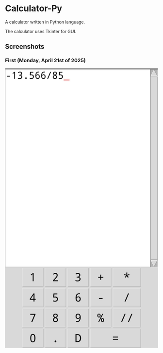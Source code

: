 # Calculator-Py
A calculator written in Python language. 

The calculator uses Tkinter for GUI.

## Screenshots 
### First (Monday, April 21st of 2025)
![/screenshots/IMG_20250421_025440.jpg](/screenshots/IMG_20250421_025440.jpg)